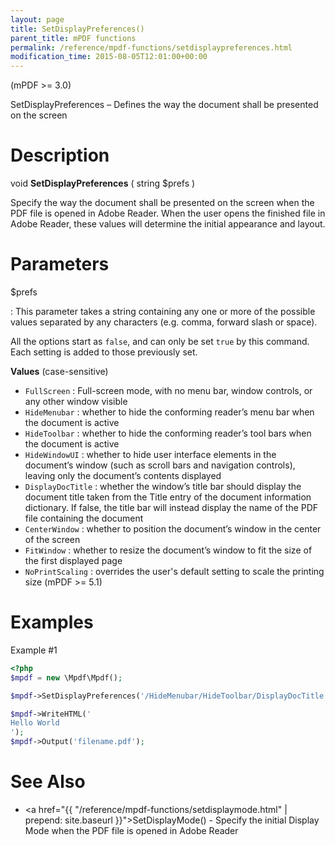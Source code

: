 ```yaml
---
layout: page
title: SetDisplayPreferences()
parent_title: mPDF functions
permalink: /reference/mpdf-functions/setdisplaypreferences.html
modification_time: 2015-08-05T12:01:00+00:00
---
```


(mPDF >= 3.0)

SetDisplayPreferences – Defines the way the document shall be presented on the screen

# Description

void **SetDisplayPreferences** ( string <span class="parameter">$prefs</span> )

Specify the way the document shall be presented on the screen when the PDF file is opened in Adobe Reader. 
When the user opens the finished file in Adobe Reader, these values will determine the initial appearance and layout.

# Parameters

<span class="parameter">$prefs</span>

: This parameter takes a string containing any one or more of the possible values separated by any characters 
  (e.g. comma, forward slash or space). 
  
  All the options start as `false`, and can only be set `true` by this command. Each setting is added to those 
  previously set.
  
  **Values** (case-sensitive)
  
  * `FullScreen`
    : Full-screen mode, with no menu bar, window controls, or any other window visible  
  * `HideMenubar`
    : whether to hide the conforming reader’s menu bar when the document is active 
  * `HideToolbar`
    : whether to hide the conforming reader’s tool bars when the document is active  
  * `HideWindowUI`
    : whether to hide user interface elements in the document’s window (such as scroll bars 
    and navigation controls), leaving only the document’s contents displayed  
  * `DisplayDocTitle`
    : whether the window’s title bar should display the document title taken from the Title entry 
    of the document information dictionary. If false, the title bar will instead display the name of the PDF file containing the document  
  * `CenterWindow`
    : whether to position the document’s window in the center of the screen  
  * `FitWindow`
    : whether to resize the document’s window to fit the size of the first displayed page  
  * `NoPrintScaling`
    : overrides the user's default setting to scale the printing size (mPDF >= 5.1)

# Examples

Example #1

```php
<?php
$mpdf = new \Mpdf\Mpdf();

$mpdf->SetDisplayPreferences('/HideMenubar/HideToolbar/DisplayDocTitle');

$mpdf->WriteHTML('
Hello World
');
$mpdf->Output('filename.pdf');

```

# See Also

 * <a href="{{ "/reference/mpdf-functions/setdisplaymode.html" | prepend: site.baseurl }}">SetDisplayMode()</a> - Specify the initial Display Mode when the PDF file is opened in Adobe Reader

